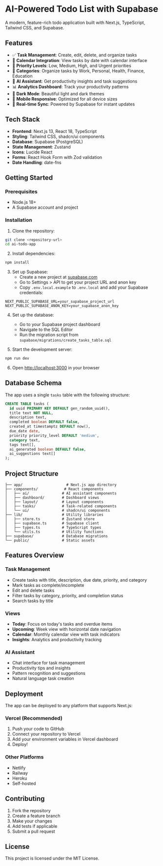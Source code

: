 # AI-Powered Todo List with Supabase

A modern, feature-rich todo application built with Next.js, TypeScript, Tailwind CSS, and Supabase.

## Features

- ✅ **Task Management**: Create, edit, delete, and organize tasks
- 📅 **Calendar Integration**: View tasks by date with calendar interface
- 🎯 **Priority Levels**: Low, Medium, High, and Urgent priorities
- 📂 **Categories**: Organize tasks by Work, Personal, Health, Finance, Education
- 🤖 **AI Assistant**: Get productivity insights and task suggestions
- 📊 **Analytics Dashboard**: Track your productivity patterns
- 🌙 **Dark Mode**: Beautiful light and dark themes
- 📱 **Mobile Responsive**: Optimized for all device sizes
- 🔄 **Real-time Sync**: Powered by Supabase for instant updates

## Tech Stack

- **Frontend**: Next.js 13, React 18, TypeScript
- **Styling**: Tailwind CSS, shadcn/ui components
- **Database**: Supabase (PostgreSQL)
- **State Management**: Zustand
- **Icons**: Lucide React
- **Forms**: React Hook Form with Zod validation
- **Date Handling**: date-fns

## Getting Started

### Prerequisites

- Node.js 18+ 
- A Supabase account and project

### Installation

1. Clone the repository:
```bash
git clone <repository-url>
cd ai-todo-app
```

2. Install dependencies:
```bash
npm install
```

3. Set up Supabase:
   - Create a new project at [supabase.com](https://supabase.com)
   - Go to Settings > API to get your project URL and anon key
   - Copy `.env.local.example` to `.env.local` and add your Supabase credentials:

```env
NEXT_PUBLIC_SUPABASE_URL=your_supabase_project_url
NEXT_PUBLIC_SUPABASE_ANON_KEY=your_supabase_anon_key
```

4. Set up the database:
   - Go to your Supabase project dashboard
   - Navigate to the SQL Editor
   - Run the migration script from `supabase/migrations/create_tasks_table.sql`

5. Start the development server:
```bash
npm run dev
```

6. Open [http://localhost:3000](http://localhost:3000) in your browser

## Database Schema

The app uses a single `tasks` table with the following structure:

```sql
CREATE TABLE tasks (
  id uuid PRIMARY KEY DEFAULT gen_random_uuid(),
  title text NOT NULL,
  description text,
  completed boolean DEFAULT false,
  created_at timestamptz DEFAULT now(),
  due_date date,
  priority priority_level DEFAULT 'medium',
  category text,
  tags text[],
  ai_generated boolean DEFAULT false,
  ai_suggestions text[]
);
```

## Project Structure

```
├── app/                    # Next.js app directory
├── components/            # React components
│   ├── ai/               # AI assistant components
│   ├── dashboard/        # Dashboard views
│   ├── layout/           # Layout components
│   ├── tasks/            # Task-related components
│   └── ui/               # shadcn/ui components
├── lib/                  # Utility libraries
│   ├── store.ts          # Zustand store
│   ├── supabase.ts       # Supabase client
│   ├── types.ts          # TypeScript types
│   └── utils.ts          # Utility functions
├── supabase/             # Database migrations
└── public/               # Static assets
```

## Features Overview

### Task Management
- Create tasks with title, description, due date, priority, and category
- Mark tasks as complete/incomplete
- Edit and delete tasks
- Filter tasks by category, priority, and completion status
- Search tasks by title

### Views
- **Today**: Focus on today's tasks and overdue items
- **Upcoming**: Week view with horizontal date navigation
- **Calendar**: Monthly calendar view with task indicators
- **Insights**: Analytics and productivity tracking

### AI Assistant
- Chat interface for task management
- Productivity tips and insights
- Pattern recognition and suggestions
- Natural language task creation

## Deployment

The app can be deployed to any platform that supports Next.js:

### Vercel (Recommended)
1. Push your code to GitHub
2. Connect your repository to Vercel
3. Add your environment variables in Vercel dashboard
4. Deploy!

### Other Platforms
- Netlify
- Railway
- Heroku
- Self-hosted

## Contributing

1. Fork the repository
2. Create a feature branch
3. Make your changes
4. Add tests if applicable
5. Submit a pull request

## License

This project is licensed under the MIT License.